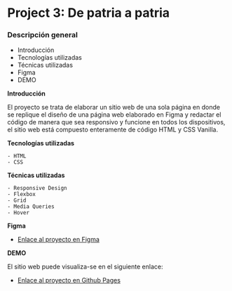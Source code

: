# Project 3: De patria a patria

### Descripción general

- Introducción
- Tecnologías utilizadas
- Técnicas utilizadas
- Figma
- DEMO

**Introducción**

El proyecto se trata de elaborar un sitio web de una sola página en donde se replique el diseño de una página web elaborado en Figma y redactar el código de manera que sea responsivo y funcione en todos los dispositivos, el sitio web está compuesto enteramente de código HTML y CSS Vanilla.

**Tecnologías utilizadas**

    - HTML
    - CSS

**Técnicas utilizadas**

    - Responsive Design
    - Flexbox
    - Grid
    - Media Queries
    - Hover

**Figma**

- [Enlace al proyecto en Figma](https://www.figma.com/file/ZW8wxTYTZH2czTTfDMVHWq/WEB%2C-Sprint-3-%3A-De-patria-a-patria-%7C-desktop-%2B-mobile?node-id=0%3A1)

**DEMO**

El sitio web puede visualiza-se en el siguiente enlace:

- [Enlace al proyecto en Github Pages](https://aegisnull.github.io/web_project_3_esp/)
